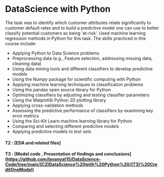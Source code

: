 # DataScience with Python

The task was to identify which customer attributes relate significantly to customer default rates and to build a predictive model one can use to better classify potential customers as being ‘at-risk’. Used machine learning regression methods in Python for this task. 
The skills practiced in this course include:

* Applying Python to Data Science problems
* Preprocessing data (e.g., Feature selection, addressing missing data, cleaning data)
* Using data mining tools and different classifiers to develop predictive models
* Using the Numpy package for scientific computing with Python
* Applying machine learning techniques to classification problems
* Using the pandas open source library for Python 
* Optimizing classifiers by adjusting and testing classifier parameters
* Using the Matplotlib Python 2D plotting library 
* Applying cross-validation methods
* Assessing the predictive performance of classifiers by examining key error metrics
* Using the Sci-Kit Learn machine learning library for Python
* Comparing and selecting different predictive models
* Applying predictive models to test sets

#### T2 : [EDA and related files] 

#### T3 : [Model code , Presentation of findings and conclusions] (https://github.com/lavanyat15/DataScience-Code/tree/main/(C2)DataScience%20with%20Python%20/(T3)%20CreditOneModel)

[1]: https://github.com/lavanyat15/DataScience-Code/tree/main/(C2)DataScience%20with%20Python%20/(T2)%20EDA%20for%20creditOne%20Data%20
